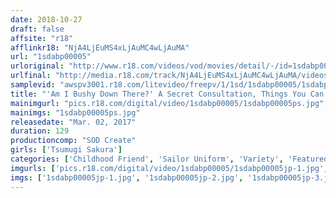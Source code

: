 ```yaml
---
date: 2018-10-27
draft: false
affsite: "r18"
afflinkr18: "NjA4LjEuMS4xLjAuMC4wLjAuMA"
url: "1sdabp00005"
urloriginal: "http://www.r18.com/videos/vod/movies/detail/-/id=1sdabp00005"
urlfinal: "http://media.r18.com/track/NjA4LjEuMS4xLjAuMC4wLjAuMA/videos/vod/movies/detail/-/id=1sdabp00005"
samplevid: "awspv3001.r18.com/litevideo/freepv/1/1sd/1sdabp00005/1sdabp00005_dmb_w.mp4"
title: "'Am I Bushy Down There?' A Secret Consultation, Things You Can't Ask Someone You Love Tsumugi Sakura"
mainimgurl: "pics.r18.com/digital/video/1sdabp00005/1sdabp00005ps.jpg"
mainimgs: "1sdabp00005ps.jpg"
releasedate: "Mar. 02, 2017"
duration: 129
productioncomp: "SOD Create"
girls: ['Tsumugi Sakura']
categories: ['Childhood Friend', 'Sailor Uniform', 'Variety', 'Featured Actress', 'Threesome / Foursome', 'Hi-Def']
imgurls: ['pics.r18.com/digital/video/1sdabp00005/1sdabp00005jp-1.jpg', 'pics.r18.com/digital/video/1sdabp00005/1sdabp00005jp-2.jpg', 'pics.r18.com/digital/video/1sdabp00005/1sdabp00005jp-3.jpg', 'pics.r18.com/digital/video/1sdabp00005/1sdabp00005jp-4.jpg', 'pics.r18.com/digital/video/1sdabp00005/1sdabp00005jp-5.jpg', 'pics.r18.com/digital/video/1sdabp00005/1sdabp00005jp-6.jpg', 'pics.r18.com/digital/video/1sdabp00005/1sdabp00005jp-7.jpg', 'pics.r18.com/digital/video/1sdabp00005/1sdabp00005jp-8.jpg', 'pics.r18.com/digital/video/1sdabp00005/1sdabp00005jp-9.jpg', 'pics.r18.com/digital/video/1sdabp00005/1sdabp00005jp-10.jpg', 'pics.r18.com/digital/video/1sdabp00005/1sdabp00005jp-11.jpg', 'pics.r18.com/digital/video/1sdabp00005/1sdabp00005jp-12.jpg', 'pics.r18.com/digital/video/1sdabp00005/1sdabp00005jp-13.jpg', 'pics.r18.com/digital/video/1sdabp00005/1sdabp00005jp-14.jpg', 'pics.r18.com/digital/video/1sdabp00005/1sdabp00005jp-15.jpg', 'pics.r18.com/digital/video/1sdabp00005/1sdabp00005jp-16.jpg', 'pics.r18.com/digital/video/1sdabp00005/1sdabp00005jp-17.jpg', 'pics.r18.com/digital/video/1sdabp00005/1sdabp00005jp-18.jpg', 'pics.r18.com/digital/video/1sdabp00005/1sdabp00005jp-19.jpg', 'pics.r18.com/digital/video/1sdabp00005/1sdabp00005jp-20.jpg']
imgs: ['1sdabp00005jp-1.jpg', '1sdabp00005jp-2.jpg', '1sdabp00005jp-3.jpg', '1sdabp00005jp-4.jpg', '1sdabp00005jp-5.jpg', '1sdabp00005jp-6.jpg', '1sdabp00005jp-7.jpg', '1sdabp00005jp-8.jpg', '1sdabp00005jp-9.jpg', '1sdabp00005jp-10.jpg', '1sdabp00005jp-11.jpg', '1sdabp00005jp-12.jpg', '1sdabp00005jp-13.jpg', '1sdabp00005jp-14.jpg', '1sdabp00005jp-15.jpg', '1sdabp00005jp-16.jpg', '1sdabp00005jp-17.jpg', '1sdabp00005jp-18.jpg', '1sdabp00005jp-19.jpg', '1sdabp00005jp-20.jpg']
---
```

